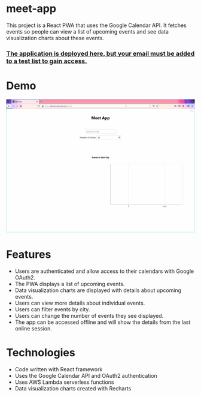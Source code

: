 # **meet-app**
This project is a React PWA that uses the Google Calendar API. It fetches events so people can view a list of upcoming events and see data visualization charts about these events.

### [The application is deployed here, but your email must be added to a test list to gain access.](https://bethiamchan.github.io/meet/)


# Demo
![Screen recording of project demo](public/meetDemo.gif)


# Features
* Users are authenticated and allow access to their calendars with Google OAuth2.
* The PWA displays a list of upcoming events.
* Data visualization charts are displayed with details about upcoming events.
* Users can view more details about individual events.
* Users can filter events by city.
* Users can change the number of events they see displayed.
* The app can be accessed offline and will show the details from the last online session.


# Technologies
* Code written with React framework
* Uses the Google Calendar API and OAuth2 authentication
* Uses AWS Lambda serverless functions
* Data visualization charts created with Recharts
